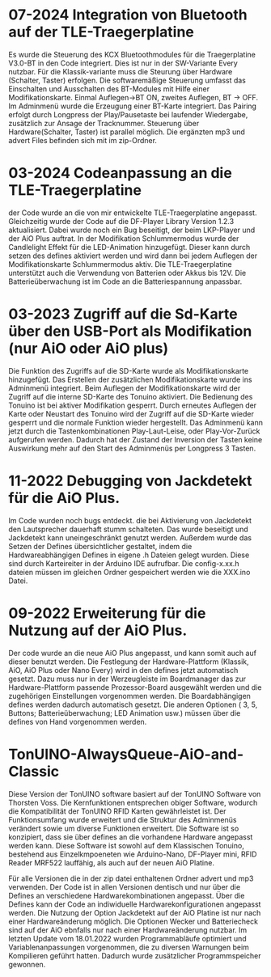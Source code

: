 # 07-2024 Integration von Bluetooth auf der TLE-Traegerplatine

Es wurde die Steuerung des KCX Bluetoothmodules für die Traegerplatine V3.0-BT in den Code integriert. Dies ist nur in der SW-Variante Every nutzbar. Für die Klassik-variante muss die Steurung über Hardware (Schalter, Taster) erfolgen.
Die softwaremäßige Steuerung umfasst das Einschalten und Ausschalten des BT-Modules mit Hilfe einer Modifikationskarte. Einmal Auflegen->BT ON, zweites Auflegen, BT -> OFF. Im Adminmenü wurde die Erzeugung einer BT-Karte integriert. Das Pairing erfolgt durch Longpress der Play/Pausetaste bei laufender Wiedergabe, zusätzlich zur Ansage der Tracknummer. Steuerung über Hardware(Schalter, Taster) ist parallel möglich.
Die ergänzten mp3 und advert Files befinden sich mit im zip-Ordner.

# 03-2024 Codeanpassung an die TLE-Traegerplatine
der Code wurde an die von mir entwickelte TLE-Traegerplatine angepasst. Gleichzeitig wurde der Code auf die DF-Player Library Version 1.2.3 aktualisiert. Dabei wurde noch ein Bug beseitigt, der beim LKP-Player und der AiO Plus auftrat.
In der Modifikation Schlummermodus wurde der Candlelight Effekt für die LED-Animation hinzugefügt. Dieser kann durch setzen des defines aktiviert werden und wird dann bei jedem Auflegen der Modifikationskarte Schlummermodus aktiv.
Die TLE-Traegerplatine unterstützt auch die Verwendung von Batterien oder Akkus bis 12V. Die Batterieüberwachung ist im Code an die Batteriespannung anpassbar.

# 03-2023 Zugriff auf die Sd-Karte über den USB-Port als Modifikation (nur AiO oder AiO plus)
Die Funktion des Zugriffs auf die SD-Karte wurde als Modifikationskarte hinzugefügt. 
Das Erstellen der zusätzlichen Modifikationskarte wurde ins Adminmenü integriert.
Beim Auflegen der Modifikationskarte wird der Zugriff auf die interne SD-Karte des Tonuino aktiviert.
Die Bedienung des Tonuino ist bei aktiver Modifikation gesperrt. Durch erneutes Auflegen der Karte
oder Neustart des Tonuino wird der Zugriff auf die SD-Karte wieder gesperrt und die normale Funktion wieder hergestellt.
Das Adminmenü kann jetzt durch die Tastenkombinationen Play-Laut-Leise, oder Play-Vor-Zurück aufgerufen werden.
Dadurch hat der Zustand der Inversion der Tasten keine Auswirkung mehr auf den Start des Adminmenüs per Longpress 3 Tasten.

# 11-2022 Debugging von Jackdetekt für die AiO Plus.
Im Code wurden noch bugs entdeckt. die bei Aktivierung von Jackdetekt den Lautsprecher dauerhaft stumm schalteten.
Das wurde beseitigt und Jackdetekt kann uneingeschränkt genutzt werden.
Außerdem wurde das Setzen der Defines übersichtlicher gestaltet, indem die Hardwareabhängigen Defines in eigene .h Dateien gelegt wurden.
Diese sind durch Karteireiter in der Arduino IDE aufrufbar. Die config-x.xx.h dateien müssen im gleichen Ordner gespeichert werden wie die XXX.ino Datei.

# 09-2022 Erweiterung für die Nutzung auf der AiO Plus.
Der code wurde an die neue AiO Plus angepasst, und kann somit auch auf dieser 
benutzt werden. Die Festlegung der Hardware-Plattform (Klassik, AiO, AiO Plus oder Nano Every)
wird in den defines jetzt automatisch gesetzt. Dazu muss nur in der Werzeugleiste im
Boardmanager das zur Hardware-Plattform passende Prozessor-Board ausgewählt werden und die zugehörigen Einstellungen
vorgenommen werden. Die Boardabhängigen defines werden dadurch automatisch gesetzt.
Die anderen Optionen ( 3, 5, Buttons;  Batterieüberwachung; LED Animation usw.) müssen 
über die defines von Hand vorgenommen werden.


# TonUINO-AlwaysQueue-AiO-and-Classic
Diese Version der TonUINO software basiert auf der TonUINO Software von Thorsten Voss.
Die Kernfunktionen entsprechen obiger Software, wodurch die Kompatibilität
der TonUINO RFID Karten gewährleistet ist.
Der Funktionsumfang wurde erweitert und die Struktur des Adminmenüs
verändert sowie um diverse Funktionen erweitert.
Die Software ist so konzipiert, dass sie über defines an die vorhandene Hardware
angepasst werden kann.
Diese Software ist sowohl auf dem Klassischen Tonuino, bestehend aus Einzelkmpoeneten
wie Arduino-Nano, DF-Player mini, RFID Reader MRF522 lauffähig,
als auch auf der neuen AiO Platine.

Für alle Versionen die in der zip datei enthaltenen Ordner advert und mp3 verwenden.
Der Code ist in allen Versionen dentisch und nur über die Defines an verschiedene 
Hardwarekombinationen angepasst.
Über die Defines kann der Code an indiwiduelle Hardwarekonfigurationen angepasst werden.
Die Nutzung der Option Jackdetekt auf der AiO Platine ist nur nach einer Hardwareänderung 
möglich. 
Die Optionen Wecker und Batteriecheck sind auf der AiO ebnfalls nur nach einer
Hardwareänderung nutzbar.
Im letzten Update vom 18.01.2022 wurden Programmabläufe optimiert und Variablenanpassungen
vorgenommen, die zu diversen Warnungen beim Kompilieren geführt hatten.
Dadurch wurde zusätzlicher Programmspeicher gewonnen.
